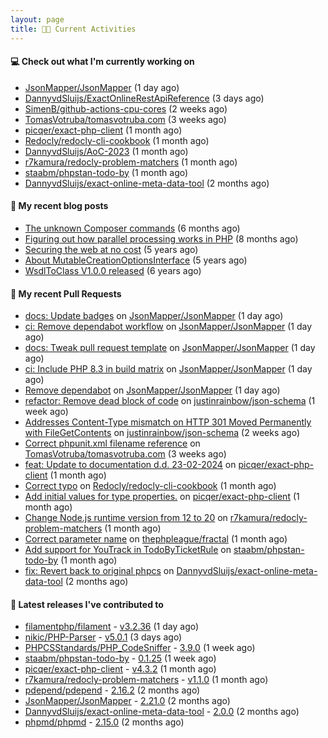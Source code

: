 ```yaml
---
layout: page
title: 👨‍💻 Current Activities
---
```


#### 💻 Check out what I'm currently working on

- [JsonMapper/JsonMapper](https://github.com/JsonMapper/JsonMapper) (1 day ago)
- [DannyvdSluijs/ExactOnlineRestApiReference](https://github.com/DannyvdSluijs/ExactOnlineRestApiReference) (3 days ago)
- [SimenB/github-actions-cpu-cores](https://github.com/SimenB/github-actions-cpu-cores) (2 weeks ago)
- [TomasVotruba/tomasvotruba.com](https://github.com/TomasVotruba/tomasvotruba.com) (3 weeks ago)
- [picqer/exact-php-client](https://github.com/picqer/exact-php-client) (1 month ago)
- [Redocly/redocly-cli-cookbook](https://github.com/Redocly/redocly-cli-cookbook) (1 month ago)
- [DannyvdSluijs/AoC-2023](https://github.com/DannyvdSluijs/AoC-2023) (1 month ago)
- [r7kamura/redocly-problem-matchers](https://github.com/r7kamura/redocly-problem-matchers) (1 month ago)
- [staabm/phpstan-todo-by](https://github.com/staabm/phpstan-todo-by) (1 month ago)
- [DannyvdSluijs/exact-online-meta-data-tool](https://github.com/DannyvdSluijs/exact-online-meta-data-tool) (2 months ago)


#### 📜 My recent blog posts

- [The unknown Composer commands](/2023/08/25/the-unknown-composer-commands.html) (6 months ago)
- [Figuring out how parallel processing works in PHP](/2023/06/21/figuring-out-how-parallel-processing-works-in-php.html) (8 months ago)
- [Securing the web at no cost](/2019/02/04/securing-the-web-at-no-cost.html) (5 years ago)
- [About MutableCreationOptionsInterface](/2018/10/15/about-mutable-creation-options-interface.html) (5 years ago)
- [WsdlToClass V1.0.0 released](/2018/01/11/wsdl-to-class-v1-0-0.html) (6 years ago)

#### 🔨 My recent Pull Requests

- [docs: Update badges](https://github.com/JsonMapper/JsonMapper/pull/181) on [JsonMapper/JsonMapper](https://github.com/JsonMapper/JsonMapper) (1 day ago)
- [ci: Remove dependabot workflow](https://github.com/JsonMapper/JsonMapper/pull/180) on [JsonMapper/JsonMapper](https://github.com/JsonMapper/JsonMapper) (1 day ago)
- [docs: Tweak pull request template](https://github.com/JsonMapper/JsonMapper/pull/179) on [JsonMapper/JsonMapper](https://github.com/JsonMapper/JsonMapper) (1 day ago)
- [ci: Include PHP 8.3 in build matrix](https://github.com/JsonMapper/JsonMapper/pull/178) on [JsonMapper/JsonMapper](https://github.com/JsonMapper/JsonMapper) (1 day ago)
- [Remove dependabot](https://github.com/JsonMapper/JsonMapper/pull/177) on [JsonMapper/JsonMapper](https://github.com/JsonMapper/JsonMapper) (1 day ago)
- [refactor: Remove dead block of code](https://github.com/justinrainbow/json-schema/pull/710) on [justinrainbow/json-schema](https://github.com/justinrainbow/json-schema) (1 week ago)
- [Addresses Content-Type mismatch on HTTP 301 Moved Permanently with FileGetContents](https://github.com/justinrainbow/json-schema/pull/709) on [justinrainbow/json-schema](https://github.com/justinrainbow/json-schema) (2 weeks ago)
- [Correct phpunit.xml filename reference](https://github.com/TomasVotruba/tomasvotruba.com/pull/1452) on [TomasVotruba/tomasvotruba.com](https://github.com/TomasVotruba/tomasvotruba.com) (3 weeks ago)
- [feat: Update to documentation d.d. 23-02-2024](https://github.com/picqer/exact-php-client/pull/635) on [picqer/exact-php-client](https://github.com/picqer/exact-php-client) (1 month ago)
- [Correct typo](https://github.com/Redocly/redocly-cli-cookbook/pull/26) on [Redocly/redocly-cli-cookbook](https://github.com/Redocly/redocly-cli-cookbook) (1 month ago)
- [Add initial values for type properties.](https://github.com/picqer/exact-php-client/pull/634) on [picqer/exact-php-client](https://github.com/picqer/exact-php-client) (1 month ago)
- [Change Node.js runtime version from 12 to 20](https://github.com/r7kamura/redocly-problem-matchers/pull/1) on [r7kamura/redocly-problem-matchers](https://github.com/r7kamura/redocly-problem-matchers) (1 month ago)
- [Correct parameter name](https://github.com/thephpleague/fractal/pull/566) on [thephpleague/fractal](https://github.com/thephpleague/fractal) (1 month ago)
- [Add support for YouTrack in TodoByTicketRule](https://github.com/staabm/phpstan-todo-by/pull/51) on [staabm/phpstan-todo-by](https://github.com/staabm/phpstan-todo-by) (1 month ago)
- [fix: Revert back to original phpcs](https://github.com/DannyvdSluijs/exact-online-meta-data-tool/pull/196) on [DannyvdSluijs/exact-online-meta-data-tool](https://github.com/DannyvdSluijs/exact-online-meta-data-tool) (2 months ago)


#### 🔭 Latest releases I've contributed to

- [filamentphp/filament](https://github.com/filamentphp/filament) - [v3.2.36](https://github.com/filamentphp/filament/releases/tag/v3.2.36) (1 day ago)
- [nikic/PHP-Parser](https://github.com/nikic/PHP-Parser) - [v5.0.1](https://github.com/nikic/PHP-Parser/releases/tag/v5.0.1) (3 days ago)
- [PHPCSStandards/PHP_CodeSniffer](https://github.com/PHPCSStandards/PHP_CodeSniffer) - [3.9.0](https://github.com/PHPCSStandards/PHP_CodeSniffer/releases/tag/3.9.0) (1 week ago)
- [staabm/phpstan-todo-by](https://github.com/staabm/phpstan-todo-by) - [0.1.25](https://github.com/staabm/phpstan-todo-by/releases/tag/0.1.25) (1 week ago)
- [picqer/exact-php-client](https://github.com/picqer/exact-php-client) - [v4.3.2](https://github.com/picqer/exact-php-client/releases/tag/v4.3.2) (1 month ago)
- [r7kamura/redocly-problem-matchers](https://github.com/r7kamura/redocly-problem-matchers) - [v1.1.0](https://github.com/r7kamura/redocly-problem-matchers/releases/tag/v1.1.0) (1 month ago)
- [pdepend/pdepend](https://github.com/pdepend/pdepend) - [2.16.2](https://github.com/pdepend/pdepend/releases/tag/2.16.2) (2 months ago)
- [JsonMapper/JsonMapper](https://github.com/JsonMapper/JsonMapper) - [2.21.0](https://github.com/JsonMapper/JsonMapper/releases/tag/2.21.0) (2 months ago)
- [DannyvdSluijs/exact-online-meta-data-tool](https://github.com/DannyvdSluijs/exact-online-meta-data-tool) - [2.0.0](https://github.com/DannyvdSluijs/exact-online-meta-data-tool/releases/tag/2.0.0) (2 months ago)
- [phpmd/phpmd](https://github.com/phpmd/phpmd) - [2.15.0](https://github.com/phpmd/phpmd/releases/tag/2.15.0) (2 months ago)